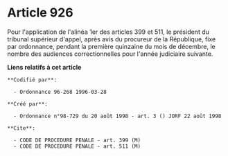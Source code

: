 # Article 926

Pour l'application de l'alinéa 1er des articles 399 et 511, le président du tribunal supérieur d'appel, après avis du
procureur de la République, fixe par ordonnance, pendant la première quinzaine du mois de décembre, le nombre des audiences
correctionnelles pour l'année judiciaire suivante.

**Liens relatifs à cet article**

	**Codifié par**:

	  - Ordonnance 96-268 1996-03-28

	**Créé par**:

	  - Ordonnance n°98-729 du 20 août 1998 - art. 3 () JORF 22 août 1998

	**Cite**:

	  - CODE DE PROCEDURE PENALE - art. 399 (M)
	  - CODE DE PROCEDURE PENALE - art. 511 (M)
